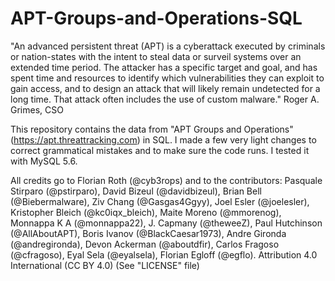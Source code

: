 # APT-Groups-and-Operations-SQL

"An advanced persistent threat (APT) is a cyberattack executed by criminals or nation-states with the intent to steal data or surveil systems over an extended time period. The attacker has a specific target and goal, and has spent time and resources to identify which vulnerabilities they can exploit to gain access, and to design an attack that will likely remain undetected for a long time. That attack often includes the use of custom malware." Roger A. Grimes, CSO

This repository contains the data from "APT Groups and Operations" (https://apt.threattracking.com) in SQL. I made a few very light changes to correct grammatical mistakes and to make sure the code runs. I tested it with MySQL 5.6.

All credits go to Florian Roth (@cyb3rops) and to the contributors: Pasquale Stirparo	(@pstirparo), David Bizeul (@davidbizeul), Brian Bell (@Biebermalware), Ziv Chang	(@Gasgas4Ggyy), Joel Esler	(@joelesler), Kristopher Bleich	(@kc0iqx_bleich), Maite Moreno	(@mmorenog), Monnappa K A	(@monnappa22), J. Capmany	(@theweeZ), Paul Hutchinson	(@AllAboutAPT), Boris Ivanov	(@BlackCaesar1973), Andre Gironda	(@andregironda), Devon Ackerman	(@aboutdfir), Carlos Fragoso	(@cfragoso), Eyal Sela	(@eyalsela), Florian Egloff	(@egflo).
Attribution 4.0 International (CC BY 4.0) (See "LICENSE" file)
